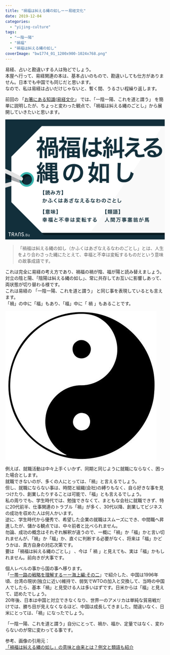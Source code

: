 ```yaml
---
title: "禍福は糾える縄の如しーー易経文化"
date: 2019-12-04
categories: 
  - "yijing-culture"
tags: 
  - "一陰一陽"
  - "禍福"
  - "禍福は糾える縄の如し"
coverImage: "bw1774_01_1200x900-1024x768.png"
---
```


易経、占いと勘違いする人は殆どでしょう。  
本屋へ行って、易経関連の本は、基本占いのもので、勘違いしても仕方がありません。日本でも中国でも同じだと思います。  
なので、私は易経は占いだけじゃないと、暫く間、うるさい程繰り返します。

前回の 「[お箸にある知識(易経文化](https://blog.loveapple.cn/yijing-culture/2019120399.html)」 では、「一陰一陽、これを道と謂う」 を簡単に説明したが、ちょっと変わった観点で、「禍福は糾える縄のごとし」から展開していきたいと思います。

![](images/bw1774_01_1200x900-1024x768.png)

> 「禍福は糾える縄の如し（かふくはあざなえるなわのごとし」とは、人生をより合わさった縄にたとえて、幸福と不幸は変転するものだという意味の故事成語です。

これは完全に易経の考え方であり、禍福の禍が陰、福が陽と読み替えましょう。  
対立の陰と陽、「陰陽は糾える縄の如し」、常に共存してお互いに影響しあって、両状態が切り替わる様です。  
これは易経の 「一陰一陽、これを道と謂う」 と同じ事を表現しているとも言えます。  
「禍」の中に「福」もあり、「福」中に「 禍 」もあることです。

![](images/images-6.jpg)

例えば、就職活動は中々上手くいかず、同期と同じように就職にならなく、困った場合とします。  
就職できないのが、多くの人にとっては、「禍」と言えるでしょう。  
但し、就職にならない事は、時間と組織(会社)の縛りもなく、自ら好きな事を見つけたり、創業したりすることは可能で、「福」とも言えるでしょう。  
私の周りでも、学生時代では、勉強できなくて、まともな会社に就職できず、特に20代前半、仕事関連のトラブル「禍」が多く、30代以降、創業してビジネスの成功を収めた人は何人かいます。  
逆に、学生時代から優秀で、希望した企業の就職はスムーズにでき、中間職へ昇進したが、儲かる観点では、中々前者と比べられません。  
勿論、成功の概念はそれぞれ解釈が違うので、一概に「禍」か「福」かと言い切れませんが、「禍」か「福」か、直ぐに判断する必要がなく、将来は「福」かどうかは、貴方自身の対応次第です。  
要は 「禍福は糾える縄のごとし」 、今は「 禍 」と見えても、実は「福」かもしれません。前向きが大事です。

個人レベルの事から国の事へ移ります。  
「[一帯一路の戦略を理解するーー海上編:その二](https://blog.loveapple.cn/politics/national-strategy/20191204109.html)」で紹介した、中国は1996年頃、台湾の現状(独立に近い)維持で、弱気でWTOの加入と交換して、当時の中国人でしたら、基本「禍」と見受ける人は多いはずです。日米からは「福」と見えて、認めたでしょう。  
20年後、日本は中国と対立できなくなり、世界一のアメリカは単純な貿易戦だけでは、勝ち目が見えなくなるほど、中国は成長してきました。間違いなく、日米にとっては、「禍」になったでしょう。

「一陰一陽、これを道と謂う」自分にとって、禍か、福か、定量ではなく、変わらないのが常に変わってる事です。

参考、画像の引用元：  
[「禍福は糾える縄の如し」の意味と由来とは？例文と類語も紹介](https://biz.trans-suite.jp/20135)

